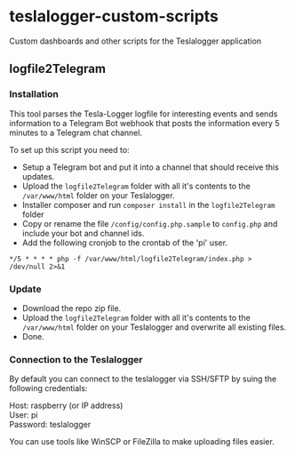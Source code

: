 # teslalogger-custom-scripts
Custom dashboards and other scripts for the Teslalogger application

## logfile2Telegram

### Installation
This tool parses the Tesla-Logger logfile for interesting 
events and sends information to a Telegram Bot webhook that
posts the information every 5 minutes to a Telegram chat channel.

To set up this script you need to:
- Setup a Telegram bot and put it into a channel that should receive this updates.
- Upload the `logfile2Telegram` folder with all it's contents to the `/var/www/html` folder on your Teslalogger.
- Installer composer and run `composer install` in the `logfile2Telegram` folder 
- Copy or rename the file `/config/config.php.sample` to `config.php` and include your bot and channel ids.
- Add the following cronjob to the crontab of the 'pi' user.
```
*/5 * * * * php -f /var/www/html/logfile2Telegram/index.php > /dev/null 2>&1
```

### Update
- Download the repo zip file.
- Upload the `logfile2Telegram` folder with all it's contents to the `/var/www/html` folder on your Teslalogger and overwrite all existing files.
- Done.

### Connection to the Teslalogger
By default you can connect to the teslalogger via SSH/SFTP by suing the following credentials:

Host: raspberry (or IP address)   
User: pi   
Password: teslalogger

You can use tools like WinSCP or FileZilla to make uploading files easier.

